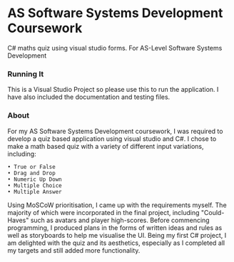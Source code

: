 # AS Software Systems Development Coursework
C# maths quiz using visual studio forms. For AS-Level Software Systems Development

### Running It
This is a Visual Studio Project so please use this to run the application. I have also included the documentation and testing files.

### About
For my AS Software Systems Development coursework, I was required to develop a quiz based application using visual studio and C#. I chose to make a math based quiz with a variety of different input variations, including:
```
• True or False 
• Drag and Drop 
• Numeric Up Down 
• Multiple Choice 
• Multiple Answer
```
Using MoSCoW prioritisation, I came up with the requirements myself. The majority of which were incorporated in the final project, including "Could-Haves" such as avatars and player high-scores. Before commencing programming, I produced plans in the forms of written ideas and rules as well as storyboards to help me visualise the UI. Being my first C# project, I am delighted with the quiz and its aesthetics, especially as I completed all my targets and still added more functionality.
